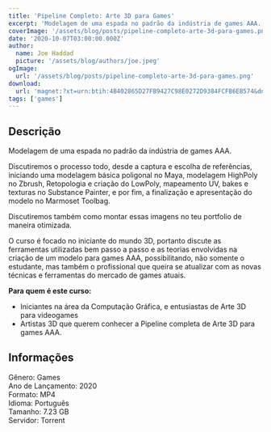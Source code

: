 ```yaml
---
title: 'Pipeline Completo: Arte 3D para Games'
excerpt: 'Modelagem de uma espada no padrão da indústria de games AAA.  Discutiremos o processo todo, desde a captura e escolha de referências, iniciando uma modelagem básica poligonal no Maya, modelagem HighPoly no Zbrush, Retopologia e criação do LowPoly, mapeamento UV, bakes e texturas no Su'
coverImage: '/assets/blog/posts/pipeline-completo-arte-3d-para-games.png'
date: '2020-10-07T03:00:00.000Z'
author:
  name: Joe Haddad
  picture: '/assets/blog/authors/joe.jpeg'
ogImage:
  url: '/assets/blog/posts/pipeline-completo-arte-3d-para-games.png'
download:
  url: 'magnet:?xt=urn:btih:4B402865D27FB9427C98E0272D9384FCFB6EB574&dn=Pipeline%20Completo%20Arte%203D%20para%20Games&tr=udp%3a%2f%2ftracker.openbittorrent.com%3a1337%2fannounce&tr=udp%3a%2f%2ftracker.opentrackr.org%3a1337%2fannounce'
tags: ['games']
---
```

<h2>Descrição</h2>
<p></p><p>Modelagem de uma espada no padrão da indústria de games AAA.</p><p>Discutiremos o processo todo, desde a captura e escolha de referências, iniciando uma modelagem básica poligonal no Maya, modelagem HighPoly no Zbrush, Retopologia e criação do LowPoly, mapeamento UV, bakes e texturas no Substance Painter, e por fim, a finalização e apresentação do modelo no Marmoset Toolbag.</p><p>Discutiremos também como montar essas imagens no teu portfolio de maneira otimizada.</p><p>O curso é focado no iniciante do mundo 3D, portanto discute as ferramentas utilizadas bem passo a passo e as teorias envolvidas na criação de um modelo para games AAA, possibilitando, não somente o estudante, mas também o profissional que queira se atualizar com as novas técnicas e ferramentas do mercado de games atuais.</p><p><strong>Para quem é este curso:</strong></p><ul><li>Iniciantes na área da Computação Gráfica, e entusiastas de Arte 3D para videogames</li><li>Artistas 3D que querem conhecer a Pipeline completa de Arte 3D para games AAA.</li></ul><h2>Informações</h2><p>Gênero: Games<br/>Ano de Lançamento: 2020<br/>Formato: MP4<br/>Idioma: Português<br/>Tamanho: 7.23 GB<br/>Servidor: Torrent</p>